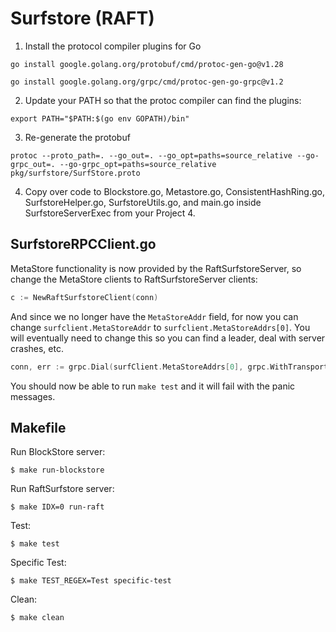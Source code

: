 # Surfstore (RAFT)

1. Install the protocol compiler plugins for Go
```
go install google.golang.org/protobuf/cmd/protoc-gen-go@v1.28

go install google.golang.org/grpc/cmd/protoc-gen-go-grpc@v1.2
```
2. Update your PATH so that the protoc compiler can find the plugins:
```
export PATH="$PATH:$(go env GOPATH)/bin"
```
3. Re-generate the protobuf
```console
protoc --proto_path=. --go_out=. --go_opt=paths=source_relative --go-grpc_out=. --go-grpc_opt=paths=source_relative pkg/surfstore/SurfStore.proto
```
4. Copy over code to Blockstore.go, Metastore.go, ConsistentHashRing.go, SurfstoreHelper.go, SurfstoreUtils.go, and main.go inside SurfstoreServerExec from your Project 4. 

## SurfstoreRPCClient.go
MetaStore functionality is now provided by the RaftSurfstoreServer, so change the MetaStore clients to RaftSurfstoreServer clients:

```go
c := NewRaftSurfstoreClient(conn)
```

And since we no longer have the `MetaStoreAddr` field, for now you can change `surfclient.MetaStoreAddr` to `surfclient.MetaStoreAddrs[0]`. You will eventually need to change this so you can find a leader, deal with server crashes, etc. 
```go
conn, err := grpc.Dial(surfClient.MetaStoreAddrs[0], grpc.WithTransportCredentials(insecure.NewCredentials()))
```


You should now be able to run `make test` and it will fail with the panic messages.


## Makefile

Run BlockStore server:
```console
$ make run-blockstore
```

Run RaftSurfstore server:
```console
$ make IDX=0 run-raft
```

Test:
```console
$ make test
```

Specific Test:
```console
$ make TEST_REGEX=Test specific-test
```

Clean:
```console
$ make clean
```
